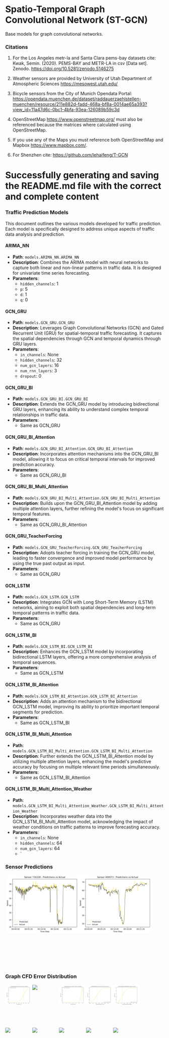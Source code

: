 # Spatio-Temporal Graph Convolutional Network (ST-GCN)
Base models for graph convolutional networks.

### Citations

1. For the Los Angeles metr-la and Santa Clara pems-bay datasets cite: Kwak, Semin. (2020). PEMS-BAY and METR-LA in csv [Data set]. Zenodo. https://doi.org/10.5281/zenodo.5146275

2. Weather sensors are provided by University of Utah Department of Atmospheric Sciences https://mesowest.utah.edu/

3. Bicycle sensors from the City of Munich Opendata Portal: https://opendata.muenchen.de/dataset/raddauerzaehlstellen-muenchen/resource/211e882d-fadd-468a-bf8a-0014ae65a393?view_id=11a47d6c-0bc1-4bfa-93ea-126089b59c3d

4. OpenStreetMap https://www.openstreetmap.org/ must also be referenced because the matrices where calculated using OpenStreetMap.

5. If you use any of the Maps you must reference both OpenStreetMap and Mapbox https://www.mapbox.com/.

6. For Shenzhen cite: https://github.com/lehaifeng/T-GCN

# Successfully generating and saving the README.md file with the correct and complete content

### Traffic Prediction Models

This document outlines the various models developed for traffic prediction. Each model is specifically designed to address unique aspects of traffic data analysis and prediction.

#### ARIMA_NN
- **Path**: `models.ARIMA_NN.ARIMA_NN`
- **Description**: Combines the ARIMA model with neural networks to capture both linear and non-linear patterns in traffic data. It is designed for univariate time series forecasting.
- **Parameters**:
  - `hidden_channels`: 1
  - `p`: 5
  - `d`: 1
  - `q`: 0

#### GCN_GRU
- **Path**: `models.GCN_GRU.GCN_GRU`
- **Description**: Leverages Graph Convolutional Networks (GCN) and Gated Recurrent Unit (GRU) for spatial-temporal traffic forecasting. It captures the spatial dependencies through GCN and temporal dynamics through GRU layers.
- **Parameters**:
  - `in_channels`: None
  - `hidden_channels`: 32
  - `num_gcn_layers`: 16
  - `num_rnn_layers`: 3
  - `dropout`: 0

#### GCN_GRU_BI
- **Path**: `models.GCN_GRU_BI.GCN_GRU_BI`
- **Description**: Extends the GCN_GRU model by introducing bidirectional GRU layers, enhancing its ability to understand complex temporal relationships in traffic data.
- **Parameters**:
  - Same as GCN_GRU

#### GCN_GRU_BI_Attention
- **Path**: `models.GCN_GRU_BI_Attention.GCN_GRU_BI_Attention`
- **Description**: Incorporates attention mechanisms into the GCN_GRU_BI model, allowing it to focus on critical temporal intervals for improved prediction accuracy.
- **Parameters**:
  - Same as GCN_GRU_BI

#### GCN_GRU_BI_Multi_Attention
- **Path**: `models.GCN_GRU_BI_Multi_Attention.GCN_GRU_BI_Multi_Attention`
- **Description**: Builds upon the GCN_GRU_BI_Attention model by adding multiple attention layers, further refining the model's focus on significant temporal features.
- **Parameters**:
  - Same as GCN_GRU_BI_Attention

#### GCN_GRU_TeacherForcing
- **Path**: `models.GCN_GRU_TeacherForcing.GCN_GRU_TeacherForcing`
- **Description**: Adopts teacher forcing in training the GCN_GRU model, leading to faster convergence and improved model performance by using the true past output as input.
- **Parameters**:
  - Same as GCN_GRU

#### GCN_LSTM
- **Path**: `models.GCN_LSTM.GCN_LSTM`
- **Description**: Integrates GCN with Long Short-Term Memory (LSTM) networks, aiming to exploit both spatial dependencies and long-term temporal patterns in traffic data.
- **Parameters**:
  - Same as GCN_GRU

#### GCN_LSTM_BI
- **Path**: `models.GCN_LSTM_BI.GCN_LSTM_BI`
- **Description**: Enhances the GCN_LSTM model by incorporating bidirectional LSTM layers, offering a more comprehensive analysis of temporal sequences.
- **Parameters**:
  - Same as GCN_LSTM

#### GCN_LSTM_BI_Attention
- **Path**: `models.GCN_LSTM_BI_Attention.GCN_LSTM_BI_Attention`
- **Description**: Adds an attention mechanism to the bidirectional GCN_LSTM model, improving its ability to prioritize important temporal segments for prediction.
- **Parameters**:
  - Same as GCN_LSTM_BI

#### GCN_LSTM_BI_Multi_Attention
- **Path**: `models.GCN_LSTM_BI_Multi_Attention.GCN_LSTM_BI_Multi_Attention`
- **Description**: Further extends the GCN_LSTM_BI_Attention model by utilizing multiple attention layers, enhancing the model's predictive accuracy by focusing on multiple relevant time periods simultaneously.
- **Parameters**:
  - Same as GCN_LSTM_BI_Attention

#### GCN_LSTM_BI_Multi_Attention_Weather
- **Path**: `models.GCN_LSTM_BI_Multi_Attention_Weather.GCN_LSTM_BI_Multi_Attention_Weather`
- **Description**: Incorporates weather data into the GCN_LSTM_BI_Multi_Attention model, acknowledging the impact of weather conditions on traffic patterns to improve forecasting accuracy.
- **Parameters**:
  - `in_channels`: None
  - `hidden_channels`: 64
  - `num_gcn_layers`: 64
  - `


### Sensor Predictions

<img src="https://github.com/ThomasAFink/ST-GCN/blob/main/output/metr-la/sensors/sensor_716328/sensor_716328_predictions.jpg?raw=true" width="46%" align="left">
<img src="https://github.com/ThomasAFink/ST-GCN/blob/main/output/pems-bay/sensors/sensor_400073/sensor_400073_predictions.jpg?raw=true" width="46%" align="left">

<br />
<br />
<br />
<br />
<br />
<br />
<br />
<br />
<br />
<br />
<br />
<br />
<br />
<br />
<br />
<br />
<br />

### Graph CFD Error Distribution

<img src="https://github.com/ThomasAFink/ST-GCN/blob/main/output/pems-bay/stats/acc_distribution.jpg?raw=true" width="17%" align="left">
<img src="https://github.com/ThomasAFink/ST-GCN/blob/main/output/pems-bay/stats/r%C2%B2_distribution.jpg?raw=true" width="17%" align="left">
<img src="https://github.com/ThomasAFink/ST-GCN/blob/main/output/pems-bay/stats/var_distribution.jpg?raw=true" width="17%" align="left">
<img src="https://github.com/ThomasAFink/ST-GCN/blob/main/output/pems-bay/stats/mae_distribution.jpg?raw=true" width="17%" align="left">
<img src="https://github.com/ThomasAFink/ST-GCN/blob/main/output/pems-bay/stats/rmse_distribution.jpg?raw=true" width="17%" align="left">
<br />
<br />
<br />
<br />
<br />
<br />
<br />
<br />
<img src="https://github.com/ThomasAFink/ST-GCN/blob/main/output/pems-bay/stats/acc_heatmap.jpg?raw=true" width="17%" align="left">
<img src="https://github.com/ThomasAFink/ST-GCN/blob/main/output/pems-bay/stats/r%C2%B2_heatmap.jpg?raw=true" width="17%" align="left">
<img src="https://github.com/ThomasAFink/ST-GCN/blob/main/output/pems-bay/stats/var_heatmap.jpg?raw=true" width="17%" align="left">
<img src="https://github.com/ThomasAFink/ST-GCN/blob/main/output/pems-bay/stats/mae_heatmap.jpg?raw=true" width="17%" align="left">
<img src="https://github.com/ThomasAFink/ST-GCN/blob/main/output/pems-bay/stats/rmse_heatmap.jpg?raw=true" width="17%" align="left">



